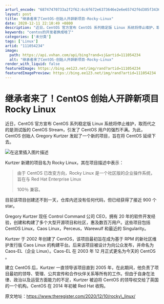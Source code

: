 ```yaml
---
arturl_encode: "68747470733a2f2f62:6c6f672e6373646e2e6e65742f6d305f34363136333931382f:61727469636c652f64657461696c732f313131303534323334"
layout: post
title: "继承者来了CentOS-创始人开辟新项目-Rocky-Linux"
date: 2020-12-11 22:10:49 +0800
description: "近日，CentOS 官方宣布 CentOS 系列稳定版 Linux 系统将停止维护，取而代之的是测试"
keywords: "centos的开发者换成啥了"
categories: ['未分类']
tags: ['Linux']
artid: "111054234"
image:
  path: https://api.vvhan.com/api/bing?rand=sj&artid=111054234
  alt: "继承者来了CentOS-创始人开辟新项目-Rocky-Linux"
render_with_liquid: false
featuredImage: https://bing.ee123.net/img/rand?artid=111054234
featuredImagePreview: https://bing.ee123.net/img/rand?artid=111054234
---
```


# 继承者来了！CentOS 创始人开辟新项目 Rocky Linux

近日，CentOS 官方宣布 CentOS 系列稳定版 Linux 系统将停止维护，取而代之的是测试版的 CentOS Stream，引发了 CentOS 用户的强烈不满。为此，CentOS 创始人 Gregory Kurtzer 发起了一个新的项目，旨在将 CentOS 延续下去。

![在这里插入图片描述](https://i-blog.csdnimg.cn/blog_migrate/93036b9551efaa5a109f8c954ccb6e85.jpeg#pic_center)
  
Kurtzer 新建的项目名为 Rocky Linux，其在项目描述中表示：

> 由于 CentOS 已改变方向，Rocky Linux 是一个社区版的企业操作系统，旨在与 Red Hat Enterprise Linux
>   
> 100％ 兼容。

目前该项目创建还不到一天，仓库内还没有任何代码，但已经获得了接近 900 个 star。

Gregory Kurtzer 现任 Control Command 公司 CEO，拥有 20 年的软件开发经验，创建和构建了多个大型开源项目和社区，惠及数百万用户。这些项目包括 CentOS Linux，Caos Linux，Perceus，Warewulf 和最近的 Singularity。

Kurtzer 于 2002 年创建了 CentOS，该项目最初旨在成为基于 RPM 的新社区维护发行版 Caos Linux 的构建平台。后来该项目被设计为向公众发布，并命名为 Caos-EL（企业 Linux）。Caos-EL 在 2003 年 12 月正式更名为今天的 CentOS 。

建立 CentOS 后，Kurtzer 一直领导该项目直到 2005 年，在此期间，他负责了项目最初的领导、管理、公共宣传和合作伙伴关系等所有的工作。但由于自身在法律、政治以及运营方面能力的不足，Kurtzer 被迫将 CentOS 的领导权交给了英国的一个机构。CentOS 在 2014 年初被 Red Hat 收购。

原文地址：https://www.theregister.com/2020/12/10/rocky\_linux/